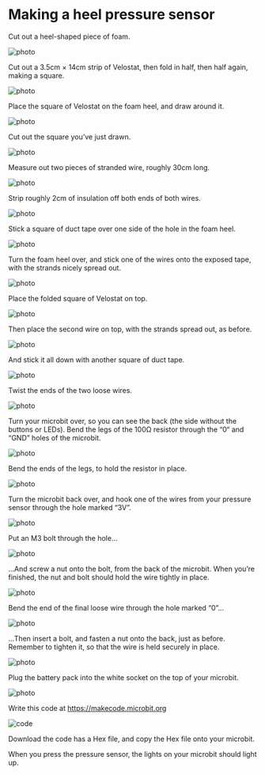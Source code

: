 # Making a heel pressure sensor

Cut out a heel-shaped piece of foam.

![photo](IMG_20180825_115728.jpg)

Cut out a 3.5cm × 14cm strip of Velostat, then fold in half, then half again, making a square.

![photo](IMG_20180825_120859.jpg)

Place the square of Velostat on the foam heel, and draw around it.

![photo](IMG_20180825_120910.jpg)

Cut out the square you’ve just drawn.

![photo](IMG_20180825_121006.jpg)

Measure out two pieces of stranded wire, roughly 30cm long.

![photo](IMG_20180825_121607.jpg)

Strip roughly 2cm of insulation off both ends of both wires.

![photo](IMG_20180825_121942.jpg)

Stick a square of duct tape over one side of the hole in the foam heel.

![photo](IMG_20180825_122107.jpg)

Turn the foam heel over, and stick one of the wires onto the exposed tape, with the strands nicely spread out.

![photo](IMG_20180825_122144.jpg)

Place the folded square of Velostat on top.

![photo](IMG_20180825_122205.jpg)

Then place the second wire on top, with the strands spread out, as before.

![photo](IMG_20180825_122249.jpg)

And stick it all down with another square of duct tape.

![photo](IMG_20180825_122308.jpg)

Twist the ends of the two loose wires.

![photo](IMG_20180825_122845.jpg)

Turn your microbit over, so you can see the back (the side without the buttons or LEDs). Bend the legs of the 100Ω resistor through the “0“ and “GND” holes of the microbit.

![photo](IMG_20180825_165616.jpg)

Bend the ends of the legs, to hold the resistor in place.

![photo](IMG_20180825_165648.jpg)

Turn the microbit back over, and hook one of the wires from your pressure sensor through the hole marked “3V”.

![photo](IMG_20180825_165814.jpg)

Put an M3 bolt through the hole…

![photo](IMG_20180825_165829.jpg)

…And screw a nut onto the bolt, from the back of the microbit. When you’re finished, the nut and bolt should hold the wire tightly in place.

![photo](IMG_20180825_165856.jpg)

Bend the end of the final loose wire through the hole marked “0”…

![photo](IMG_20180825_170009.jpg)

…Then insert a bolt, and fasten a nut onto the back, just as before. Remember to tighten it, so that the wire is held securely in place.

![photo](IMG_20180825_170039.jpg)

Plug the battery pack into the white socket on the top of your microbit.

![photo](IMG_20180825_170233.jpg)

Write this code at <https://makecode.microbit.org>

![code](code.png)

Download the code has a Hex file, and copy the Hex file onto your microbit.

When you press the pressure sensor, the lights on your microbit should light up.
